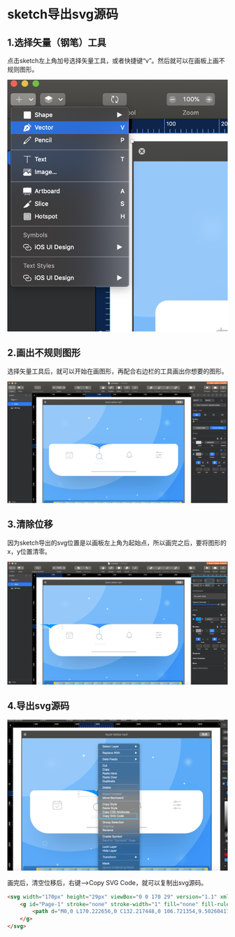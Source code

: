 # sketch导出svg源码

## 1.选择矢量（钢笔）工具

点击sketch左上角加号选择矢量工具，或者快捷键“v”。然后就可以在画板上画不规则图形。

![Image](./images/export-svg-1.png)

## 2.画出不规则图形

选择矢量工具后，就可以开始在画图形，再配合右边栏的工具画出你想要的图形。

![Image](./images/export-svg-2.png)

## 3.清除位移

因为sketch导出的svg位置是以画板左上角为起始点，所以画完之后，要将图形的x，y位置清零。

![Image](./images/export-svg-3.png)

## 4.导出svg源码

![Image](./images/export-svg-4.png)

画完后，清空位移后，右键-->Copy SVG Code，就可以复制出svg源码。

```html
<svg width="170px" height="29px" viewBox="0 0 170 29" version="1.1" xmlns="http://www.w3.org/2000/svg" xmlns:xlink="http://www.w3.org/1999/xlink">
    <g id="Page-1" stroke="none" stroke-width="1" fill="none" fill-rule="evenodd">
        <path d="M0,0 L170.222656,0 C132.217448,0 106.721354,9.50260417 93.734375,28.5078125 C74.9557292,9.50260417 43.7109375,0 0,0 Z" id="Path" fill="#0495FF" fill-rule="nonzero"></path>
    </g>
</svg>
```